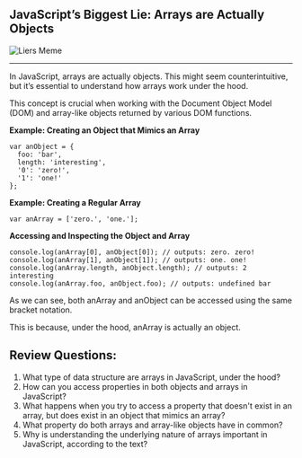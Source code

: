 ## JavaScript’s Biggest Lie: Arrays are Actually Objects

![Liers Meme](https://agunechembaekene.wordpress.com/wp-content/uploads/2025/02/a09dcd43d9726c2d06b3fbfda51e328d.jpg)

***

In JavaScript, arrays are actually objects. This might seem counterintuitive, but it’s essential to understand how arrays work under the hood.

This concept is crucial when working with the Document Object Model (DOM) and array-like objects returned by various DOM functions.

**Example: Creating an Object that Mimics an Array**
```
var anObject = {
  foo: 'bar',
  length: 'interesting',
  '0': 'zero!',
  '1': 'one!'
};
```
**Example: Creating a Regular Array**
```
var anArray = ['zero.', 'one.'];
```
**Accessing and Inspecting the Object and Array**

```
console.log(anArray[0], anObject[0]); // outputs: zero. zero!
console.log(anArray[1], anObject[1]); // outputs: one. one!
console.log(anArray.length, anObject.length); // outputs: 2 interesting
console.log(anArray.foo, anObject.foo); // outputs: undefined bar
```
As we can see, both anArray and anObject can be accessed using the same bracket notation.

This is because, under the hood, anArray is actually an object.

## Review Questions:
1. What type of data structure are arrays in JavaScript, under the hood?
2. How can you access properties in both objects and arrays in JavaScript?
3. What happens when you try to access a property that doesn't exist in an array, but does exist in an object that mimics an array?
4. What property do both arrays and array-like objects have in common?
5. Why is understanding the underlying nature of arrays important in JavaScript, according to the text?
